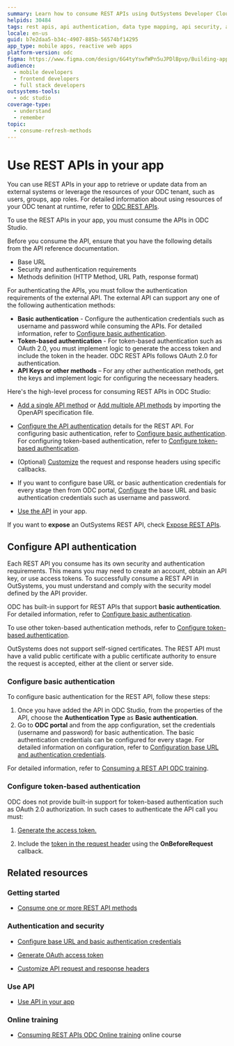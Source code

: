 ```yaml
---
summary: Learn how to consume REST APIs using OutSystems Developer Cloud (ODC) by understanding API documentation, security requirements, and data type mappings.
helpids: 30484
tags: rest apis, api authentication, data type mapping, api security, api documentation
locale: en-us
guid: b7e2daa5-b34c-4907-885b-56574bf14295
app_type: mobile apps, reactive web apps
platform-version: odc
figma: https://www.figma.com/design/6G4tyYswfWPn5uJPDlBpvp/Building-apps?node-id=3101-11328
audience:
  - mobile developers
  - frontend developers
  - full stack developers
outsystems-tools:
  - odc studio
coverage-type:
  - understand
  - remember
topic:
  - consume-refresh-methods
---
```


# Use REST APIs in your app

You can use REST APIs in your app to retrieve or update data from an external systems or leverage the resources of your ODC tenant, such as users, groups, app roles. For detailed information about using resources of your ODC tenant at runtime, refer to [ODC REST APIs](../../reference/apis/public-rest-apis/overview.md). 

To use the REST APIs in your app, you must consume the APIs in ODC Studio. 

Before you consume the API, ensure that you have the following details from the API reference documentation.

* Base URL
* Security and authentication requirements
* Methods definition (HTTP Method, URL Path, response format)

For authenticating the APIs, you must follow the authentication requirements of the external API.
The external API can support any one of the following authentication methods:

* **Basic authentication** - Configure the authentication credentials such as username and password while consuming the APIs. For detailed information, refer to [Configure basic authentication](#configure-basic-authentication).
* **Token-based authentication** - For token-based authentication such as OAuth 2.0, you must implement logic to generate the access token and include the token in the header. ODC REST APIs follows OAuth 2.0 for authentication. 
* **API Keys or other methods** – For any other authentication methods, get the keys and implement logic for configuring the neceessary headers.

Here's the high-level process for consuming REST APIs in ODC Studio:

* [Add a single API method](consume-a-rest-api.md#add-a-single-rest-api-method--single-method-) or [Add multiple API methods](consume-a-rest-api.md#add-several-methods-of-a-rest-api--all-methods-) by importing the OpenAPI specification file.
  
* [Configure the API authentication](#configure-the-api-authentication) details for the REST API. For configuring basic authentication, refer to [Configure basic authentication](#configure-basic-authentication). For configuring token-based authentication, refer to [Configure token-based authentication](#configure-token-based-authentication).
  
* (Optional) [Customize](simple-customizations.md) the request and response headers using specific callbacks.
  
* If you want to configure base URL or basic authentication credentials for every stage then from ODC portal, [Configure](consume-a-rest-api.md#configure-api-endpoints-and-basic-authentication) the base URL and basic authentication credentials such as username and password.
  
* [Use the API](consume-a-rest-api.md#use-a-rest-api-method-in-your-app--use-) in your app.

<div class="info" markdown="1">

If you want to **expose** an OutSystems REST API, check [Expose REST APIs](../exposing_rest/intro.md).

</div>

## Configure API authentication

Each REST API you consume has its own security and authentication requirements. This means you may need to create an account, obtain an API key, or use access tokens. To successfully consume a REST API in OutSystems, you must understand and comply with the security model defined by the API provider.

ODC has built-in support for REST APIs that support **basic authentication**. For detailed information, refer to [Configure basic authentication](#configure-basic-authentication). 

To use other token-based authentication methods, refer to [Configure token-based authentication](#configure-token-based-authentication).

<div class="warning" markdown=1>

OutSystems does not support self-signed certificates. The REST API must have a valid public certificate with a public certificate authority to ensure the request is accepted, either at the client or server side.

</div>

### Configure basic authentication

To configure basic authentication for the REST API, follow these steps:

1. Once you have added the API in ODC Studio, from the properties of the API, choose the **Authentication Type** as **Basic authentication**.
1. Go to **ODC portal** and from the app configuration, set the credentials (username and password) for basic authentication. The basic authentication credentials can be configured for every stage. For detailed information on configuration, refer to [Configuration base URL and authentication credentials](./consume-a-rest-api.md#configure-api-endpoints-and-basic-authentication).

For detailed information, refer to [Consuming a REST API ODC training](https://learn.outsystems.com/training/journeys/consuming-rest-api-207/consuming-a-rest-api/odc/7996).

### Configure token-based authentication

ODC does not provide built-in support for token-based authentication such as OAuth 2.0 authorization. In such cases to authenticate the API call you must:

1. [Generate the access token.](generate-reuse-oauth-token.md) 
   
1. Include the [token in the request header](simple-customizations.md#example-use-case-adding-a-header-for-token-based-authentication) using the **OnBeforeRequest** callback. 

## Related resources

### Getting started

* [Consume one or more REST API methods](consume-a-rest-api.md)

### Authentication and security

* [Configure base URL and basic authentication credentials](consume-a-rest-api.md#configure-api-base-url-and-basic-authentication)
  
* [Generate OAuth access token](generate-reuse-oauth-token.md)
  
* [Customize API request and response headers](simple-customizations.md)

### Use API

* [Use API in your app](consume-a-rest-api.md#use-a-rest-api-method-in-your-app--use-)

### Online training

* [Consuming REST APIs ODC Online training](https://learn.outsystems.com/training/journeys/consuming-rest-api-207) online course
  